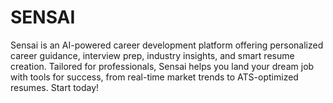 # SENSAI
Sensai is an AI-powered career development platform offering personalized career guidance, interview prep, industry insights, and smart resume creation. Tailored for professionals, Sensai helps you land your dream job with tools for success, from real-time market trends to ATS-optimized resumes. Start today!
